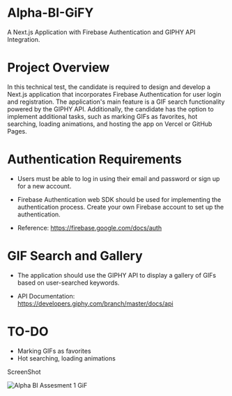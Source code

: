 # Alpha-BI-GiFY
A Next.js Application with Firebase Authentication and GIPHY API Integration.

# Project Overview

In this technical test, the candidate is required to design and develop a Next.js application that incorporates Firebase Authentication for user login and registration. The application's main feature is a GIF search functionality powered by the GIPHY API. Additionally, the candidate has the option to implement additional tasks, such as marking GIFs as favorites, hot searching, loading animations, and hosting the app on Vercel or GitHub Pages.

# Authentication Requirements

- Users must be able to log in using their email and password or sign up for a new account.

- Firebase Authentication web SDK should be used for implementing the authentication process. Create your own Firebase account to set up the authentication.

- Reference: https://firebase.google.com/docs/auth

# GIF Search and Gallery
- The application should use the GIPHY API to display a gallery of GIFs based on user-searched keywords.

- API Documentation: https://developers.giphy.com/branch/master/docs/api

# TO-DO
- Marking GIFs as favorites
- Hot searching, loading animations

ScreenShot

![Alpha BI Assesment 1 GiF](https://github.com/anmol2517/Alpha-BI-GiFY/assets/110680449/8179ab1d-947f-4fa5-aa34-ce038d9f4785)
